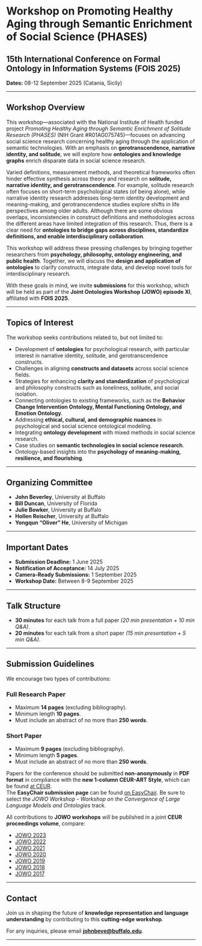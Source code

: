 # Workshop on Promoting Healthy Aging through Semantic Enrichment of Social Science (PHASES)

## 15th International Conference on Formal Ontology in Information Systems (FOIS 2025)

**Dates:** 08-12 September 2025 (Catania, Sicily)

---

## Workshop Overview

This workshop—associated with the National Institute of Health funded project *Promoting Healthy Aging through Semantic Enrichment of Solitude Research (PHASES)* (NIH Grant #R01AG075745)—focuses on advancing social science research concerning healthy aging through the application of semantic technologies. With an emphasis on **gerotranscendence, narrative identity, and solitude**, we will explore how **ontologies and knowledge graphs** enrich disparate data in social science research.

Varied definitions, measurement methods, and theoretical frameworks often hinder effective synthesis across theory and research on **solitude, narrative identity, and gerotranscendence**. For example, solitude research often focuses on short-term psychological states (of being alone), while narrative identity research addresses long-term identity development and meaning-making, and gerotranscendence studies explore shifts in life perspectives among older adults. Although there are some obvious overlaps, inconsistencies in construct definitions and methodologies across the different areas have limited integration of this research. Thus, there is a clear need for **ontologies to bridge gaps across disciplines, standardize definitions, and enable interdisciplinary collaboration**.

This workshop will address these pressing challenges by bringing together researchers from **psychology, philosophy, ontology engineering, and public health**. Together, we will discuss the **design and application of ontologies** to clarify constructs, integrate data, and develop novel tools for interdisciplinary research.

With these goals in mind, we invite **submissions** for this workshop, which will be held as part of the **Joint Ontologies Workshop (JOWO) episode XI**, affiliated with **FOIS 2025**.

---

## Topics of Interest

The workshop seeks contributions related to, but not limited to:

- Development of **ontologies** for psychological research, with particular interest in narrative identity, solitude, and gerotranscendence constructs.
- Challenges in aligning **constructs and datasets** across social science fields.
- Strategies for enhancing **clarity and standardization** of psychological and philosophy constructs such as loneliness, solitude, and social isolation.
- Connecting ontologies to existing frameworks, such as the **Behavior Change Intervention Ontology, Mental Functioning Ontology, and Emotion Ontology**.
- Addressing **ethical, cultural, and demographic nuances** in psychological and social science ontological modeling.
- Integrating **ontology development** with mixed methods in social science research.
- Case studies on **semantic technologies in social science research**.
- Ontology-based insights into the **psychology of meaning-making, resilience, and flourishing**.

---

## Organizing Committee

- **John Beverley**, University at Buffalo  
- **Bill Duncan**, University of Florida  
- **Julie Bowker**, University at Buffalo  
- **Hollen Reischer**, University at Buffalo  
- **Yongqun “Oliver” He**, University of Michigan  

---

## Important Dates

- **Submission Deadline:** 1 June 2025  
- **Notification of Acceptance:** 14 July 2025  
- **Camera-Ready Submissions:** 1 September 2025  
- **Workshop Date:** Between 8-9 September 2025  

---

## Talk Structure

- **30 minutes** for each talk from a full paper *(20 min presentation + 10 min Q&A)*.
- **20 minutes** for each talk from a short paper *(15 min presentation + 5 min Q&A)*.

---

## Submission Guidelines

We encourage two types of contributions:

### **Full Research Paper**
- Maximum **14 pages** (excluding bibliography).
- Minimum length **10 pages**.
- Must include an abstract of no more than **250 words**.

### **Short Paper**
- Maximum **9 pages** (excluding bibliography).
- Minimum length **5 pages**.
- Must include an abstract of no more than **250 words**.

Papers for the conference should be submitted **non-anonymously** in **PDF format** in compliance with the **new 1-column CEUR-ART Style**, which can be found [at CEUR](https://ceur-ws.org/HOWTOSUBMIT.html).  
The **EasyChair submission page** can be found [on EasyChair](https://easychair.org/). Be sure to select the *JOWO Workshop - Workshop on the Convergence of Large Language Models and Ontologies* track.

All contributions to **JOWO workshops** will be published in a joint **CEUR proceedings volume**, compare:
- [JOWO 2023](https://ceur-ws.org/Vol-2023/)
- [JOWO 2022](https://ceur-ws.org/Vol-2022/)
- [JOWO 2021](https://ceur-ws.org/Vol-2021/)
- [JOWO 2020](https://ceur-ws.org/Vol-2020/)
- [JOWO 2019](https://ceur-ws.org/Vol-2019/)
- [JOWO 2018](https://ceur-ws.org/Vol-2018/)
- [JOWO 2017](https://ceur-ws.org/Vol-2017/)

---

## Contact

Join us in shaping the future of **knowledge representation and language understanding** by contributing to this **cutting-edge workshop**.

For any inquiries, please email **[johnbeve@buffalo.edu](mailto:johnbeve@buffalo.edu)**.

---
